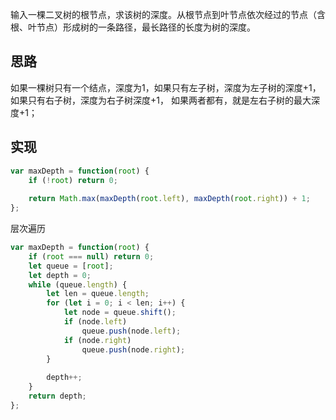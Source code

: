 输入一棵二叉树的根节点，求该树的深度。从根节点到叶节点依次经过的节点（含根、叶节点）形成树的一条路径，最长路径的长度为树的深度。


## 思路
如果一棵树只有一个结点，深度为1，如果只有左子树，深度为左子树的深度+1，如果只有右子树，深度为右子树深度+1，
如果两者都有，就是左右子树的最大深度+1；

## 实现
```javascript
var maxDepth = function(root) {
    if (!root) return 0;
    
    return Math.max(maxDepth(root.left), maxDepth(root.right)) + 1;
};
```

层次遍历
```javascript
var maxDepth = function(root) {
    if (root === null) return 0;
    let queue = [root];
    let depth = 0;
    while (queue.length) {
        let len = queue.length;
        for (let i = 0; i < len; i++) {
            let node = queue.shift();
            if (node.left)
                queue.push(node.left);
            if (node.right)
                queue.push(node.right);
        }
       
        depth++;
    }
    return depth;
};
```
